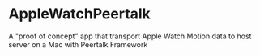 # AppleWatchPeertalk
A "proof of concept" app that transport Apple Watch Motion data to host server on a Mac with Peertalk Framework
